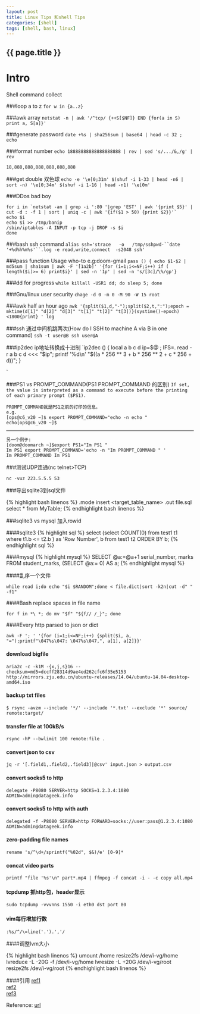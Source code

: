 ```yaml
---
layout: post
title: Linux Tips 和shell Tips
categories: [shell]
tags: [shell, bash, linux]
---
```

<h2>{{ page.title }}</h2>

Intro
===
Shell command collect

###loop a to z
`for w in {a..z}`  

###awk array
`netstat -n | awk '/^tcp/ {++S[$NF]} END {for(a in S) print a, S[a]}'`

###generate password
`date +%s | sha256sum | base64 | head -c 32 ; echo`

###format number
`echo 18888888888888888888 | rev | sed 's/.../&,/g' | rev `

    18,888,888,888,888,888,888

###get double 双色球
`echo -e '\e[0;31m' $(shuf -i 1-33 | head -n6 | sort -n) '\e[0;34m' $(shuf -i 1-16 | head -n1) '\e[0m'`

###DDos bad boy

    for i in `netstat -an | grep -i ':80 '|grep 'EST' | awk '{print $5}' | cut -d : -f 1 | sort | uniq -c | awk '{if($1 > 50) {print $2}}'`
    echo $i
    echo $i >> /tmp/banip
    /sbin/iptables -A INPUT -p tcp -j DROP -s $i
    done


###bash ssh command 
`alias ssh='strace   -o   /tmp/sshpwd-``date    '+%d%h%m%s'``.log -e read,write,connect  -s2048 ssh'`

###pass function Usage who-to e.g:doom-gmail
`pass () { echo $1-$2 | md5sum | sha1sum | awk -F '[1a2b]' '{for (i=1;i<=NF;i++) if ( length($i)>= 6) print$i}' | sed -n '1p' | sed -n 's/[3c]/\%/gp'}`

###dd for progress
`while killall -USR1 dd; do sleep 5; done`

###Gnu/linux user security
`chage -d 0 -m 0 -M 90 -W 15 root`

###awk half an hour ago 
`awk '{split($1,d,"-");split($2,t,":");epoch = mktime(d[1]" "d[2]" "d[3]" "t[1]" "t[2]" "t[3])}(systime()-epoch)<1800{print} ' log`

###ssh 通过中间机跳两次(How do I SSH to machine A via B in one command)
`ssh -t user@B ssh user@A
`

###ip2dec ip地址转换成十进制
`ip2dec () { local a b c d ip=$@ ; IFS=. read -r a b c d <<< "$ip"; printf '%d\n' "$((a * 256 ** 3 + b * 256 ** 2 + c * 256 + d))"; }

`

###PS1 vs PROMPT_COMMAND(PS1 PROMPT_COMMAND 的区别) 
`
If set, the value is interpreted as a command to execute before the printing of each primary prompt ($PS1).
`

    PROMPT_COMMAND就是PS1之前的打印的信息。 
    e.g.
    [ops@c6_v20 ~]$ export PROMPT_COMMAND="echo -n echo "
    echo[ops@c6_v20 ~]$

-----    

    另一个例子:
    [doom@doomarch ~]$export PS1="Im PS1 "
    Im PS1 export PROMPT_COMMAND='echo -n "Im PROMPT_COMMAND " '
    Im PROMPT_COMMAND Im PS1

###测试UDP连通(nc telnet>TCP)

`nc -vuz 223.5.5.5 53`


###导出sqlite3到sql文件

{% highlight bash linenos %}
.mode insert <target_table_name>
.out file.sql 
select * from MyTable;
{% endhighlight bash linenos %}


###sqlite3 vs mysql 加入rowid

####sqlite3
{% highlight sql %}
select (select COUNT(0) 
    from test1 t1 
    where t1.b <= t2.b 
    ) as 'Row Number', b from test1 t2 ORDER BY b; 
{% endhighlight sql %}

####mysql
{% highlight mysql %}
SELECT  @a:=@a+1 serial_number, 
        marks 
FROM    student_marks,
        (SELECT @a:= 0) AS a;
{% endhighlight mysql %}

####乱序一个文件

`while read i;do echo "$i $RANDOM";done < file.dict|sort -k2n|cut -d" " -f1"`

####Bash replace spaces in file name

`for f in *\ *; do mv "$f" "${f// /_}"; done`

####Every http parsed to json or dict

`awk -F '; ' '{for (i=1;i<=NF;i++) {split($i, a, "=");printf"\047%s\047: \047%s\047,", a[1], a[2]}}'`

#### download bigfile

`aria2c -c -k1M -{x,j,s}16 --checksum=md5=dccff28314d9ae4ed262cfc6f35e5153 http://mirrors.zju.edu.cn/ubuntu-releases/14.04/ubuntu-14.04-desktop-amd64.iso`

#### backup txt files

`$ rsync -avzm --include '*/' --include '*.txt' --exclude '*' source/ remote:target/`

#### transfer file at 100kB/s

`rsync -hP --bwlimit 100 remote:file .`

#### convert json to csv

`jq -r '[.field1,.field2,.field3]|@csv' input.json > output.csv`

#### convert socks5 to http

`delegate -P8080 SERVER=http SOCKS=1.2.3.4:1080 ADMIN=admin@datageek.info`

#### convert socks5 to http with auth

`delegated -f -P8080 SERVER=http FORWARD=socks://user:pass@1.2.3.4:1080 ADMIN=admin@datageek.info`

#### zero-padding file names

`rename 's/^\d+/sprintf("%02d", $&)/e' [0-9]*`

#### concat video parts

`printf "file '%s'\n" part*.mp4 | ffmpeg -f concat -i - -c copy all.mp4`

#### tcpdump 抓http包，header显示

`sudo tcpdump -vvvnns 1550 -i eth0 dst port 80`

#### vim每行增加行数

`:%s/^/\=line('.').','/`

####调整lvm大小

{% highlight bash linenos %}
umount /home
resize2fs /dev/i-vg/home
lvreduce -L -20G -f /dev/i-vg/home
lvresize -L +20G /dev/i-vg/root
resize2fs /dev/i-vg/root
{% endhighlight bash linenos %}

####引用
[ref1](http://sqlite.1065341.n5.nabble.com/sequential-row-numbers-from-query-td47370.html)   
[ref2](http://stackoverflow.com/questions/11094466/generate-serial-number-in-mysql-query)   
[ref3](http://stackoverflow.com/users/348785/kev)   




Reference: [url](http://stackoverflow.com/questions/3058325/what-is-the-difference-between-ps1-and-prompt-command)
